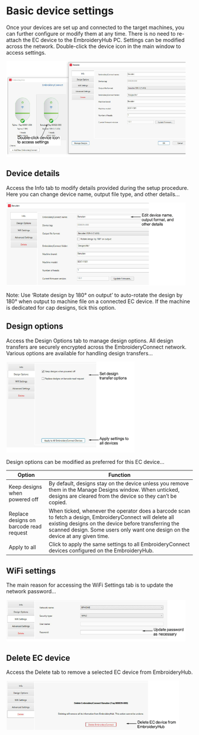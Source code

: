 # Basic device settings

Once your devices are set up and connected to the target machines, you can further configure or modify them at any time. There is no need to re-attach the EC device to the EmbroideryHub PC. Settings can be modified across the network. Double-click the device icon in the main window to access settings.

![network00039.png](assets/network00039.png)

## Device details

Access the Info tab to modify details provided during the setup procedure. Here you can change device name, output file type, and other details...

![network00042.png](assets/network00042.png)

Note: Use ‘Rotate design by 180° on output’ to auto-rotate the design by 180° when output to machine file on a connected EC device. If the machine is dedicated for cap designs, tick this option.

## Design options

Access the Design Options tab to manage design options. All design transfers are securely encrypted across the EmbroideryConnect network. Various options are available for handling design transfers…

![network00045.png](assets/network00045.png)

Design options can be modified as preferred for this EC device…

| Option                                  | Function                                                                                                                                                                                                                                            |
| --------------------------------------- | --------------------------------------------------------------------------------------------------------------------------------------------------------------------------------------------------------------------------------------------------- |
| Keep designs when powered off           | By default, designs stay on the device unless you remove them in the Manage Designs window. When unticked, designs are cleared from the device so they can’t be copied.                                                                             |
| Replace designs on barcode read request | When ticked, whenever the operator does a barcode scan to fetch a design, EmbroideryConnect will delete all existing designs on the device before transferring the scanned design. Some users only want one design on the device at any given time. |
| Apply to all                            | Click to apply the same settings to all EmbroideryConnect devices configured on the EmbroideryHub.                                                                                                                                                  |

## WiFi settings

The main reason for accessing the WiFi Settings tab is to update the network password…

![network00048.png](assets/network00048.png)

## Delete EC device

Access the Delete tab to remove a selected EC device from EmbroideryHub.

![network00051.png](assets/network00051.png)
